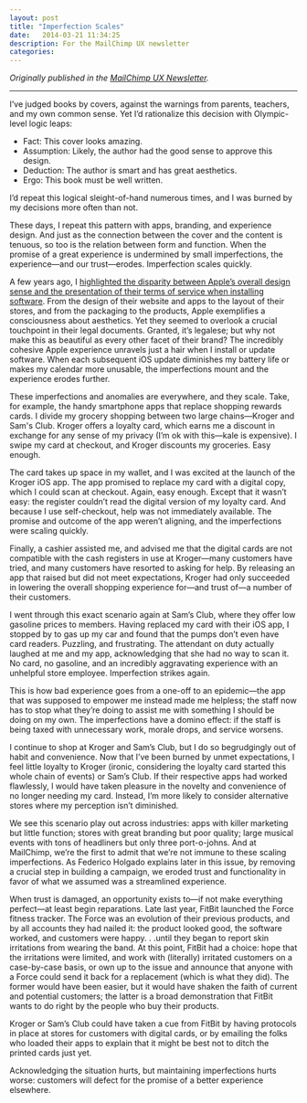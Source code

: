 ```yaml
---
layout: post
title: "Imperfection Scales"
date:   2014-03-21 11:34:25
description: For the MailChimp UX newsletter
categories:
---
```


_Originally published in the [MailChimp UX Newsletter](http://us5.campaign-archive1.com/?awesome=no&u=7e093c5cf4&id=c24b99796f)._

---
I’ve judged books by covers, against the warnings from parents, teachers, and my own common sense. Yet I’d rationalize this decision with Olympic-level logic leaps:

* Fact: This cover looks amazing.
* Assumption: Likely, the author had the good sense to approve this design.
* Deduction: The author is smart and has great aesthetics.
* Ergo: This book must be well written.

I’d repeat this logical sleight-of-hand numerous times, and I was burned by my decisions more often than not.

These days, I repeat this pattern with apps, branding, and experience design. And just as the connection between the cover and the content is tenuous, so too is the relation between form and function. When the promise of a great experience is undermined by small imperfections, the experience—and our trust—erodes. Imperfection scales quickly.

A few years ago, I [highlighted the disparity between Apple’s overall design sense and the presentation of their terms of service when installing software](http://www.fastcodesign.com/1665000/how-to-fix-the-nightmare-of-apples-terms-of-service). From the design of their website and apps to the layout of their stores, and from the packaging to the products, Apple exemplifies a consciousness about aesthetics. Yet they seemed to overlook a crucial touchpoint in their legal documents. Granted, it’s legalese; but why not make this as beautiful as every other facet of their brand? The incredibly cohesive Apple experience unravels just a hair when I install or update software. When each subsequent iOS update diminishes my battery life or makes my calendar more unusable, the imperfections mount and the experience erodes further.

These imperfections and anomalies are everywhere, and they scale. Take, for example, the handy smartphone apps that replace shopping rewards cards. I divide my grocery shopping between two large chains—Kroger and Sam's Club. Kroger offers a loyalty card, which earns me a discount in exchange for any sense of my privacy (I’m ok with this—kale is expensive). I swipe my card at checkout, and Kroger discounts my groceries. Easy enough.

The card takes up space in my wallet, and I was excited at the launch of the Kroger iOS app. The app promised to replace my card with a digital copy, which I could scan at checkout. Again, easy enough. Except that it wasn’t easy: the register couldn’t read the digital version of my loyalty card. And because I use self-checkout, help was not immediately available. The promise and outcome of the app weren’t aligning, and the imperfections were scaling quickly.

Finally, a cashier assisted me, and advised me that the digital cards are not compatible with the cash registers in use at Kroger—many customers have tried, and many customers have resorted to asking for help. By releasing an app that raised but did not meet expectations, Kroger had only succeeded in lowering the overall shopping experience for—and trust of—a number of their customers.

I went through this exact scenario again at Sam’s Club, where they offer low gasoline prices to members. Having replaced my card with their iOS app, I stopped by to gas up my car and found that the pumps don’t even have card readers. Puzzling, and frustrating. The attendant on duty actually laughed at me and my app, acknowledging that she had no way to scan it. No card, no gasoline, and an incredibly aggravating experience with an unhelpful store employee. Imperfection strikes again.

This is how bad experience goes from a one-off to an epidemic—the app that was supposed to empower me instead made me helpless; the staff now has to stop what they’re doing to assist me with something I should be doing on my own. The imperfections have a domino effect: if the staff is being taxed with unnecessary work, morale drops, and service worsens.

I continue to shop at Kroger and Sam’s Club, but I do so begrudgingly out of habit and convenience. Now that I’ve been burned by unmet expectations, I feel little loyalty to Kroger (ironic, considering the loyalty card started this whole chain of events) or Sam’s Club. If their respective apps had worked flawlessly, I would have taken pleasure in the novelty and convenience of no longer needing my card. Instead, I’m more likely to consider alternative stores where my perception isn’t diminished.

We see this scenario play out across industries: apps with killer marketing but little function; stores with great branding but poor quality; large musical events with tons of headliners but only three port-o-johns. And at MailChimp, we’re the first to admit that we’re not immune to these scaling imperfections. As Federico Holgado explains later in this issue, by removing a crucial step in building a campaign, we eroded trust and functionality in favor of what we assumed was a streamlined experience.

When trust is damaged, an opportunity exists to—if not make everything perfect—at least begin reparations. Late last year, FitBit launched the Force fitness tracker. The Force was an evolution of their previous products, and by all accounts they had nailed it: the product looked good, the software worked, and customers were happy. . .until they began to report skin irritations from wearing the band. At this point, FitBit had a choice: hope that the irritations were limited, and work with (literally) irritated customers on a case-by-case basis, or own up to the issue and announce that anyone with a Force could send it back for a replacement (which is what they did). The former would have been easier, but it would have shaken the faith of current and potential customers; the latter is a broad demonstration that FitBit wants to do right by the people who buy their products.

Kroger or Sam’s Club could have taken a cue from FitBit by having protocols in place at stores for customers with digital cards, or by emailing the folks who loaded their apps to explain that it might be best not to ditch the printed cards just yet.

Acknowledging the situation hurts, but maintaining imperfections hurts worse: customers will defect for the promise of a better experience elsewhere.
